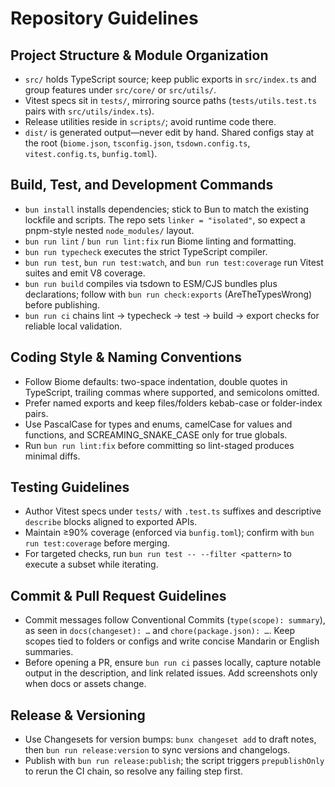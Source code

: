 # Repository Guidelines

## Project Structure & Module Organization
- `src/` holds TypeScript source; keep public exports in `src/index.ts` and group features under `src/core/` or `src/utils/`.
- Vitest specs sit in `tests/`, mirroring source paths (`tests/utils.test.ts` pairs with `src/utils/index.ts`).
- Release utilities reside in `scripts/`; avoid runtime code there.
- `dist/` is generated output—never edit by hand. Shared configs stay at the root (`biome.json`, `tsconfig.json`, `tsdown.config.ts`, `vitest.config.ts`, `bunfig.toml`).

## Build, Test, and Development Commands
- `bun install` installs dependencies; stick to Bun to match the existing lockfile and scripts. The repo sets `linker = "isolated"`, so expect a pnpm-style nested `node_modules/` layout.
- `bun run lint` / `bun run lint:fix` run Biome linting and formatting.
- `bun run typecheck` executes the strict TypeScript compiler.
- `bun run test`, `bun run test:watch`, and `bun run test:coverage` run Vitest suites and emit V8 coverage.
- `bun run build` compiles via tsdown to ESM/CJS bundles plus declarations; follow with `bun run check:exports` (AreTheTypesWrong) before publishing.
- `bun run ci` chains lint → typecheck → test → build → export checks for reliable local validation.

## Coding Style & Naming Conventions
- Follow Biome defaults: two-space indentation, double quotes in TypeScript, trailing commas where supported, and semicolons omitted.
- Prefer named exports and keep files/folders kebab-case or folder-index pairs.
- Use PascalCase for types and enums, camelCase for values and functions, and SCREAMING_SNAKE_CASE only for true globals.
- Run `bun run lint:fix` before committing so lint-staged produces minimal diffs.

## Testing Guidelines
- Author Vitest specs under `tests/` with `.test.ts` suffixes and descriptive `describe` blocks aligned to exported APIs.
- Maintain ≥90% coverage (enforced via `bunfig.toml`); confirm with `bun run test:coverage` before merging.
- For targeted checks, run `bun run test -- --filter <pattern>` to execute a subset while iterating.

## Commit & Pull Request Guidelines
- Commit messages follow Conventional Commits (`type(scope): summary`), as seen in `docs(changeset): …` and `chore(package.json): …`. Keep scopes tied to folders or configs and write concise Mandarin or English summaries.
- Before opening a PR, ensure `bun run ci` passes locally, capture notable output in the description, and link related issues. Add screenshots only when docs or assets change.

## Release & Versioning
- Use Changesets for version bumps: `bunx changeset add` to draft notes, then `bun run release:version` to sync versions and changelogs.
- Publish with `bun run release:publish`; the script triggers `prepublishOnly` to rerun the CI chain, so resolve any failing step first.
